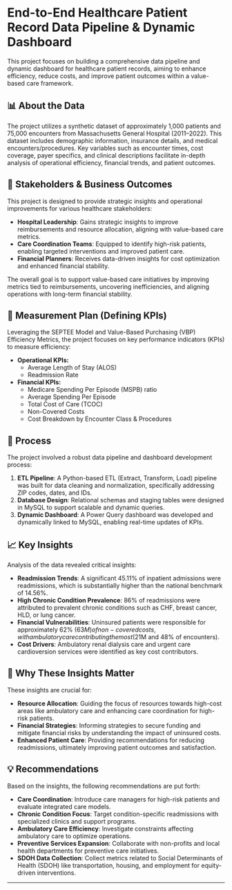 
# End-to-End Healthcare Patient Record Data Pipeline & Dynamic Dashboard

This project focuses on building a comprehensive data pipeline and dynamic dashboard for healthcare patient records, aiming to enhance efficiency, reduce costs, and improve patient outcomes within a value-based care framework.

## 📊 About the Data

The project utilizes a synthetic dataset of approximately 1,000 patients and 75,000 encounters from Massachusetts General Hospital (2011–2022). This dataset includes demographic information, insurance details, and medical encounters/procedures. Key variables such as encounter times, cost coverage, payer specifics, and clinical descriptions facilitate in-depth analysis of operational efficiency, financial trends, and patient outcomes.

## 🏥 Stakeholders & Business Outcomes

This project is designed to provide strategic insights and operational improvements for various healthcare stakeholders:

* **Hospital Leadership**: Gains strategic insights to improve reimbursements and resource allocation, aligning with value-based care metrics.
* **Care Coordination Teams**: Equipped to identify high-risk patients, enabling targeted interventions and improved patient care.
* **Financial Planners**: Receives data-driven insights for cost optimization and enhanced financial stability.

The overall goal is to support value-based care initiatives by improving metrics tied to reimbursements, uncovering inefficiencies, and aligning operations with long-term financial stability.

## 📏 Measurement Plan (Defining KPIs)

Leveraging the SEPTEE Model and Value-Based Purchasing (VBP) Efficiency Metrics, the project focuses on key performance indicators (KPIs) to measure efficiency:

* **Operational KPIs:**
    * Average Length of Stay (ALOS)
    * Readmission Rate
* **Financial KPIs:**
    * Medicare Spending Per Episode (MSPB) ratio
    * Average Spending Per Episode
    * Total Cost of Care (TCOC)
    * Non-Covered Costs
    * Cost Breakdown by Encounter Class & Procedures

## 🔧 Process

The project involved a robust data pipeline and dashboard development process:

1.  **ETL Pipeline**: A Python-based ETL (Extract, Transform, Load) pipeline was built for data cleaning and normalization, specifically addressing ZIP codes, dates, and IDs.
2.  **Database Design**: Relational schemas and staging tables were designed in MySQL to support scalable and dynamic queries.
3.  **Dynamic Dashboard**: A Power Query dashboard was developed and dynamically linked to MySQL, enabling real-time updates of KPIs.

## 📈 Key Insights

Analysis of the data revealed critical insights:

* **Readmission Trends**: A significant 45.11% of inpatient admissions were readmissions, which is substantially higher than the national benchmark of 14.56%.
* **High Chronic Condition Prevalence**: 86% of readmissions were attributed to prevalent chronic conditions such as CHF, breast cancer, HLD, or lung cancer.
* **Financial Vulnerabilities**: Uninsured patients were responsible for approximately 62% ($63M) of non-covered costs, with ambulatory care contributing the most ($21M and 48% of encounters).
* **Cost Drivers**: Ambulatory renal dialysis care and urgent care cardioversion services were identified as key cost contributors.

## 📍 Why These Insights Matter

These insights are crucial for:

* **Resource Allocation**: Guiding the focus of resources towards high-cost areas like ambulatory care and enhancing care coordination for high-risk patients.
* **Financial Strategies**: Informing strategies to secure funding and mitigate financial risks by understanding the impact of uninsured costs.
* **Enhanced Patient Care**: Providing recommendations for reducing readmissions, ultimately improving patient outcomes and satisfaction.

## 💡 Recommendations

Based on the insights, the following recommendations are put forth:

* **Care Coordination**: Introduce care managers for high-risk patients and evaluate integrated care models.
* **Chronic Condition Focus**: Target condition-specific readmissions with specialized clinics and support programs.
* **Ambulatory Care Efficiency**: Investigate constraints affecting ambulatory care to optimize operations.
* **Preventive Services Expansion**: Collaborate with non-profits and local health departments for preventive care initiatives.
* **SDOH Data Collection**: Collect metrics related to Social Determinants of Health (SDOH) like transportation, housing, and employment for equity-driven interventions.


---
